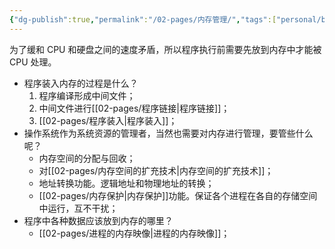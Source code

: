 ```yaml
---
{"dg-publish":true,"permalink":"/02-pages/内存管理/","tags":["personal/blog","os"]}
---
```


为了缓和 CPU 和硬盘之间的速度矛盾，所以程序执行前需要先放到内存中才能被 CPU 处理。

- 程序装入内存的过程是什么？
	 1. 程序编译形成中间文件；
	 2. 中间文件进行[[02-pages/程序链接\|程序链接]]；
	 3. [[02-pages/程序装入\|程序装入]]；
- 操作系统作为系统资源的管理者，当然也需要对内存进行管理，要管些什么呢？
	- 内存空间的分配与回收；
	- 对[[02-pages/内存空间的扩充技术\|内存空间的扩充技术]]；
	- 地址转换功能。逻辑地址和物理地址的转换；
	- [[02-pages/内存保护\|内存保护]]功能。保证各个进程在各自的存储空间中运行，互不干扰；
- 程序中各种数据应该放到内存的哪里？
	- [[02-pages/进程的内存映像\|进程的内存映像]]；

